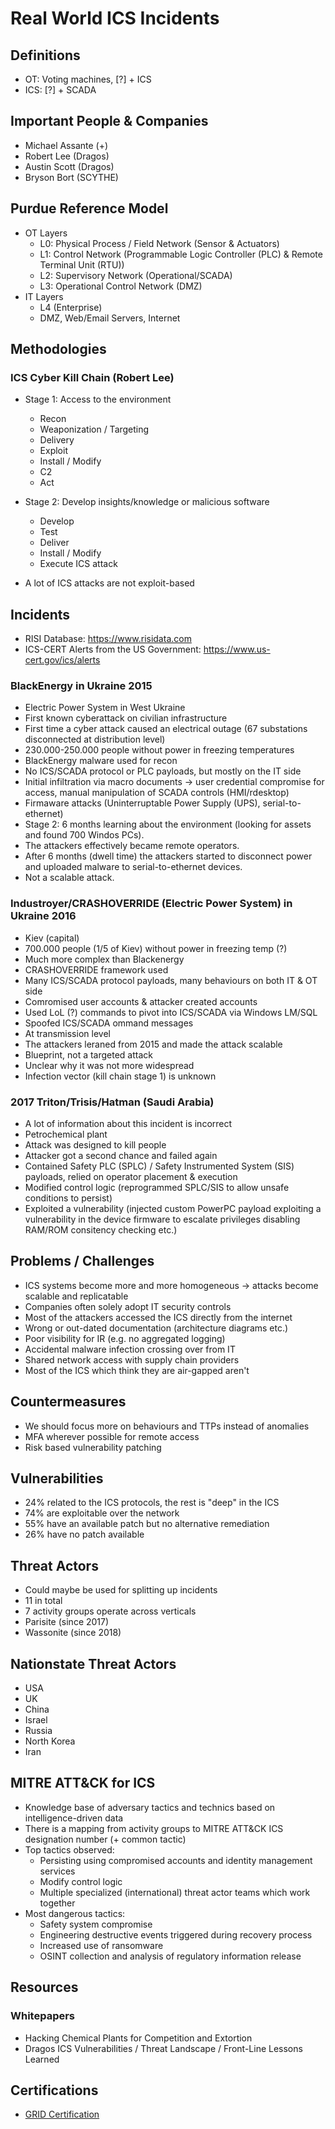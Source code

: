 # Real World ICS Incidents

## Definitions
- OT: Voting machines, [?] + ICS
- ICS: [?] + SCADA

## Important People & Companies
- Michael Assante (+)
- Robert Lee (Dragos)
- Austin Scott (Dragos)
- Bryson Bort (SCYTHE)

## Purdue Reference Model

- OT Layers
  - L0: Physical Process / Field Network (Sensor & Actuators)
  - L1: Control Network (Programmable Logic Controller (PLC) & Remote Terminal Unit (RTU))
  - L2: Supervisory Network (Operational/SCADA)
  - L3: Operational Control Network (DMZ)
- IT Layers
  - L4 (Enterprise)
  - DMZ, Web/Email Servers, Internet

## Methodologies

### ICS Cyber Kill Chain (Robert Lee)
- Stage 1: Access to the environment
  - Recon
  - Weaponization / Targeting
  - Delivery
  - Exploit
  - Install / Modify
  - C2
  - Act
- Stage 2: Develop insights/knowledge or malicious software
  - Develop
  - Test
  - Deliver
  - Install / Modify
  - Execute ICS attack

- A lot of ICS attacks are not exploit-based

## Incidents

- RISI Database: https://www.risidata.com
- ICS-CERT Alerts from the US Government: https://www.us-cert.gov/ics/alerts

### BlackEnergy in Ukraine 2015
- Electric Power System in West Ukraine
- First known cyberattack on civilian infrastructure
- First time a cyber attack caused an electrical outage (67 substations disconnected at distribution level)
- 230.000-250.000 people without power in freezing temperatures
- BlackEnergy malware used for recon
- No ICS/SCADA protocol or PLC payloads, but mostly on the IT side
- Initial infiltration via macro documents -> user credential compromise for access, manual manipulation of SCADA controls (HMI/rdesktop)
- Firmaware attacks (Uninterruptable Power Supply (UPS), serial-to-ethernet)
- Stage 2: 6 months learning about the environment (looking for assets and found 700 Windos PCs).
- The attackers effectively became remote operators.
- After 6 months (dwell time) the attackers started to disconnect power and uploaded malware to serial-to-ethernet devices.
- Not a scalable attack.

### Industroyer/CRASHOVERRIDE (Electric Power System) in Ukraine 2016
- Kiev (capital)
- 700.000 people (1/5 of Kiev) without power in freezing temp (?)
- Much more complex than Blackenergy
- CRASHOVERRIDE framework used
- Many ICS/SCADA protocol payloads, many behaviours on both IT & OT side
- Comromised user accounts & attacker created accounts
- Used LoL (?) commands to pivot into ICS/SCADA via Windows LM/SQL
- Spoofed ICS/SCADA ommand messages
- At transmission level
- The attackers leraned from 2015 and made the attack scalable
- Blueprint, not a targeted attack
- Unclear why it was not more widespread
- Infection vector (kill chain stage 1) is unknown

### 2017 Triton/Trisis/Hatman (Saudi Arabia)
- A lot of information about this incident is incorrect
- Petrochemical plant
- Attack was designed to kill people
- Attacker got a second chance and failed again
- Contained Safety PLC (SPLC) / Safety Instrumented System (SIS) payloads, relied on operator placement & execution
- Modified control logic (reprogrammed SPLC/SIS to allow unsafe conditions to persist)
- Exploited a vulnerability (injected custom PowerPC payload exploiting a vulnerability in the device firmware to escalate privileges disabling RAM/ROM consitency checking etc.)

## Problems / Challenges
- ICS systems become more and more homogeneous -> attacks become scalable and replicatable
- Companies often solely adopt IT security controls
- Most of the attackers accessed the ICS directly from the internet
- Wrong or out-dated documentation (architecture diagrams etc.)
- Poor visibility for IR (e.g. no aggregated logging)
- Accidental malware infection crossing over from IT
- Shared network access with supply chain providers
- Most of the ICS which think they are air-gapped aren't

## Countermeasures
- We should focus more on behaviours and TTPs instead of anomalies
- MFA wherever possible for remote access
- Risk based vulnerability patching

## Vulnerabilities
- 24% related to the ICS protocols, the rest is "deep" in the ICS
- 74% are exploitable over the network
- 55% have an available patch but no alternative remediation
- 26% have no patch available

## Threat Actors
- Could maybe be used for splitting up incidents
- 11 in total
- 7 activity groups operate across verticals
- Parisite (since 2017)
- Wassonite (since 2018)

## Nationstate Threat Actors
- USA
- UK
- China
- Israel
- Russia
- North Korea
- Iran

## MITRE ATT&CK for ICS
- Knowledge base of adversary tactics and technics based on intelligence-driven data
- There is a mapping from activity groups to MITRE ATT&CK ICS designation number (+ common tactic)
- Top tactics observed:
  - Persisting using compromised accounts and identity management services
  - Modify control logic
  - Multiple specialized (international) threat actor teams which work together
- Most dangerous tactics:
  - Safety system compromise
  - Engineering destructive events triggered during recovery process
  - Increased use of ransomware
  - OSINT collection and analysis of regulatory information release

## Resources

### Whitepapers
- Hacking Chemical Plants for Competition and Extortion
- Dragos ICS Vulnerabilities / Threat Landscape / Front-Line Lessons Learned

## Certifications
- [GRID Certification](https://www.giac.org/certification/response-industrial-defense-grid)